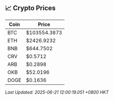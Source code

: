 ## 📈 Crypto Prices

| Coin | Price |
| ---- | ----- |
| BTC | $103554.3873 |
| ETH | $2426.9232 |
| BNB | $644.7502 |
| CRV | $0.5712 |
| ARB | $0.2898 |
| OKB | $52.0196 |
| DOGE | $0.1636 |

_Last Updated: 2025-06-21 12:00:19.051 +0800 HKT_